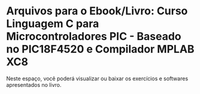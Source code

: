 # Arquivos para o Ebook/Livro: Curso Linguagem C para Microcontroladores PIC - Baseado no PIC18F4520 e Compilador MPLAB XC8 

Neste espaço, você poderá visualizar ou baixar os exercícios e softwares apresentados no livro.

